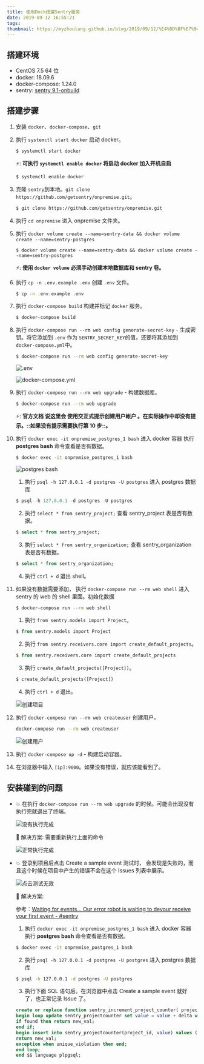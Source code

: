 ```yaml
---
title: 使用Dock搭建Sentry服务
date: 2019-09-12 16:55:21
tags:
thumbnail: https://myzhoulang.github.io/blog/2019/09/12/%E4%BD%BF%E7%94%A8Dock%E6%90%AD%E5%BB%BASentry%E6%9C%8D%E5%8A%A1/sentry.jpeg
---
```


## 搭建环境

- CentOS 7.5 64 位
- docker: 18.09.6
- docker-compose: 1.24.0
- sentry: [sentry 9.1-onbuild](https://hub.docker.com/_/sentry)

## 搭建步骤

1. 安装 `docker`、`docker-compose`、`git`
2. 执行 `systemctl start docker` 启动 docker。

   ```bash
   $ systemctl start docker
   ```

   ⚡️: **可执行 `systemctl enable docker` 将启动 docker 加入开机自启**

   ```bash
   $ systemctl enable docker
   ```

3. 克隆 `sentry`到本地。`git clone https://github.com/getsentry/onpremise.git`。

   ```bash
   $ git clone https://github.com/getsentry/onpremise.git
   ```

4. 执行 `cd onpremise` 进入 onpremise 文件夹。

5. 执行 `docker volume create --name=sentry-data && docker volume create --name=sentry-postgres`

   ```docker
   $ docker volume create --name=sentry-data && docker volume create --name=sentry-postgres
   ```

   ⚡️: **使用 `docker volume` 必须手动创建本地数据库和 sentry 卷。**

6. 执行 `cp -n .env.example .env` 创建 `.env` 文件。

   ```bash
   $ cp -n .env.example .env
   ```

7. 执行 `docker-compose build` 构建并标记 `docker` 服务。

   ```bash
   $ docker-compose build
   ```

8. 执行 `docker-compose run --rm web config generate-secret-key` - 生成密钥。将它添加到 `.env` 作为 `SENTRY_SECRET_KEY`的值，还要将其添加到 `docker-compose.yml`中。

   ```bash
   $ docker-compose run --rm web config generate-secret-key
   ```

   ![.env](1.png)

   ![docker-compose.yml](2.png)

9. 执行 `docker-compose run --rm web upgrade` - 构建数据库。

   ```bash
   $ docker-compose run --rm web upgrade
   ```

   ⚡️: **官方文档 说这里会 使用交互式提示创建用户帐户 。在实际操作中却没有提示。::如果没有提示需要执行第 10 步::。**

10. 执行 `docker exec -it onpremise_postgres_1 bash` 进入 docker 容器 执行 **postgres bash** 命令查看是否有数据。

    ```bash
    $ docker exec -it onpremise_postgres_1 bash
    ```

    ![postgres bash](3.png)

    1. 执行 `psql -h 127.0.0.1 -d postgres -U postgres` 进入 postgres 数据库

    ```sql
    $ psql -h 127.0.0.1 -d postgres -U postgres
    ```

    2. 执行 `select * from sentry_project;` 查看 sentry_project 表是否有数据。

    ```sql
    $ select * from sentry_project;
    ```

    3. 执行 `select * from sentry_organization;` 查看 sentry_organization 表是否有数据。

    ```sql
    $ select * from sentry_organization;
    ```

    4. 执行 `ctrl + d` 退出 shell。

11. 如果没有数据需要添加， 执行 `docker-compose run --rm web shell` 进入 sentry 的 web 的 shell 里面。初始化数据

    ```bash
    $ docker-compose run --rm web shell
    ```

    1. 执行 `from sentry.models import Project`。

    ```sql
    $ from sentry.models import Project
    ```

    2. 执行 `from sentry.receivers.core import create_default_projects`。

    ```sql
    $ from sentry.receivers.core import create_default_projects
    ```

    3. 执行 `create_default_projects([Project])`。

    ```sql
    $ create_default_projects([Project])
    ```

    4. 执行 `ctrl + d` 退出。

    ![创建项目](4.png)

12. 执行 `docker-compose run --rm web createuser` 创建用户。

    ```bash
    docker-compose run --rm web createuser
    ```

    ![创建用户](5.png)

13. 执行 `docker-compose up -d` - 构建启动容器。
14. 在浏览器中输入 `[ip]:9000`。如果没有错误，就应该能看到了。

## 安装碰到的问题

- 💥 在执行 `docker-compose run --rm web upgrade` 的时候。可能会出现没有执行完就退出了终端。

  ![没有执行完成](6.png)

  🔨 解决方案: 需要重新执行上面的命令

  ![正常执行完成](7.png)

- 💥 登录到项目后点击 Create a sample event 测试时， 会发现是失败的，而且这个时候在项目中产生的错误不会在这个 Issues 列表中展示。

  ![点击测试无效](8.png)

  🔨 解决方案:

  参考：[Waiting for events… Our error robot is waiting to devour receive your first event - #sentry](https://forum.sentry.io/t/waiting-for-events-our-error-robot-is-waiting-to-devour-receive-your-first-event/4355)

  1. 执行 `docker exec -it onpremise_postgres_1 bash` 进入 docker 容器 执行 **postgres bash** 命令查看是否有数据。

  ```bash
  $ docker exec -it onpremise_postgres_1 bash
  ```

  2. 执行 `psql -h 127.0.0.1 -d postgres -U postgres` 进入 postgres 数据库

  ```bash
  $ psql -h 127.0.0.1 -d postgres -U postgres
  ```

  3. 执行下面 SQL 语句后。在浏览器中点击 Create a sample event 就好了，也正常记录 Issue 了。

  ```sql
  create or replace function sentry_increment_project_counter( project bigint, delta int) returns int as $$ declare new_val int;
  begin loop update sentry_projectcounter set value = value + delta where project_id = project returning value into new_val;
  if found then return new_val;
  end if;
  begin insert into sentry_projectcounter(project_id, value) values (project, delta) returning value into new_val;
  return new_val;
  exception when unique_violation then end;
  end loop;
  end $$ language plpgsql;
  ```
